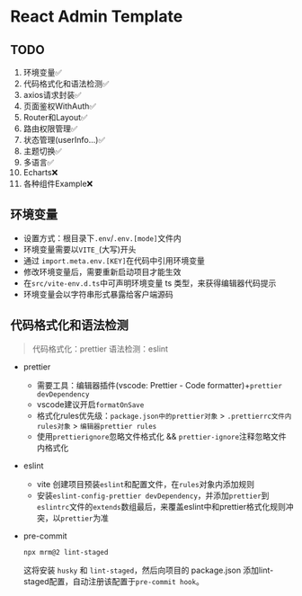 # React Admin Template

## TODO

1. 环境变量✅
2. 代码格式化和语法检测✅
3. axios请求封装✅
4. 页面鉴权WithAuth✅
5. Router和Layout✅
6. 路由权限管理✅
7. 状态管理(userInfo...)✅
8. 主题切换✅
9. 多语言✅
10. Echarts❌
11. 各种组件Example❌

## 环境变量

- 设置方式：根目录下`.env`/`.env.[mode]`文件内
- 环境变量需要以`VITE_`(大写)开头
- 通过 `import.meta.env.[KEY]`在代码中引用环境变量
- 修改环境变量后，需要重新启动项目才能生效
- 在`src/vite-env.d.ts`中可声明环境变量 ts 类型，来获得编辑器代码提示
- 环境变量会以字符串形式暴露给客户端源码

## 代码格式化和语法检测

> 代码格式化：prettier
> 语法检测：eslint

- prettier

  - 需要工具：编辑器插件(vscode: Prettier - Code formatter)+`prettier devDependency`
  - vscode建议开启`formatOnSave`
  - 格式化rules优先级：`package.json中的prettier对象` > `.prettierrc文件内rules对象` > `编辑器prettier rules`
  - 使用`prettierignore`忽略文件格式化 && `prettier-ignore`注释忽略文件内格式化

- eslint

  - vite 创建项目预装`eslint`和配置文件，在`rules`对象内添加规则
  - 安装`eslint-config-prettier devDependency`，并添加`prettier`到`eslintrc`文件的`extends`数组最后，来覆盖eslint中和prettier格式化规则冲突，以`prettier`为准

- pre-commit
  ```shell
  npx mrm@2 lint-staged
  ```
  这将安装 `husky` 和 `​​lint-staged`，然后向项目的 package.json 添加lint-staged配置，自动注册该配置于`pre-commit hook`。
